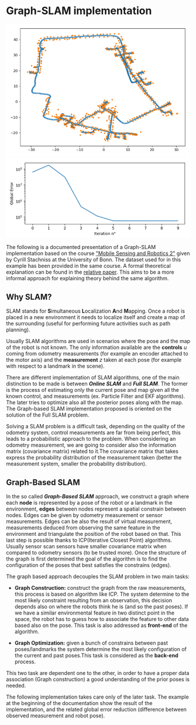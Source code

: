 # **Graph-SLAM implementation**

<img src="data/pose_landmarkSLAM.gif" width="600" />
<img src="data/ErrorPose_Landmark2.png" width="600" />

The following is a documented presentation of a Graph-SLAM implementation based on the course ["Mobile Sensing and Robotics 2"](https://www.ipb.uni-bonn.de/msr2-2020/) given by Cyrill Stachniss at the University of Bonn. The dataset used for in this example has been provided in the same course. A formal theoretical explanation can be found in the [relative paper](http://www2.informatik.uni-freiburg.de/~stachnis/pdf/grisetti10titsmag.pdf). This aims to be a more informal approach for explaining theory behind the same algorithm. 

## **Why SLAM?**

SLAM stands for **S**imultaneous **L**ocalization **A**nd **M**apping. Once a robot is placed in a new environment it needs to localize itself and create a map of the surrounding (useful for performing future activities such as path planning). 

Usually SLAM algorithms are used in scenarios where the pose and the map of the robot is not known. The only information available are the **controls** *u* coming from odometry measurements (for example an encoder attached to the motor axis) and the **measurement** *z* taken at each pose (for example with respect to a landmark in the scene).

There are different implementation of SLAM algorithms, one of the main distinction to be made is between ***Online SLAM*** and ***Full SLAM***. The former is the process of estimating only the current pose and map given all the known control, and measurements (ex. Particle Filter and EKF algorithms). The later tries to optimize also all the posterior poses along with the map. The Graph-based SLAM implementation proposed is oriented on the solution of the Full SLAM problem.

Solving a SLAM problem is a difficult task, depending on the quality of the odometry system, control measurements are far from being perfect, this leads to a probabilistic approach to the problem. When considering an odometry measurement, we are going to consider also the information matrix (covariance matrix) related to it.The covariance matrix that takes express the probability distribution of the measurement taken (better the measurement system, smaller the probability distribution).

## **Graph-Based SLAM**
In the so called ***Graph-Based SLAM*** approach, we construct a graph where each **node** is represented by a pose of the robot or a landmark in the environment, **edges** between nodes represent a spatial constrain between nodes. Edges can be given by odometry measurement or sensor measurements. Edges can be also the result of virtual measurement, measurements deduced from observing the same feature in the environment and triangulate the position of the robot based on that. This last step is possible thanks to ICP(Iterative Closest Point) algorithms. Usually sensor scan sensors have smaller covariance matrix when compared to odometry sensors (to be trusted more). Once the structure of the graph is first determined the goal of the algorithm is to find the configuration of the poses that best satisfies the constrains (edges).

The graph based approach decouples the SLAM problem in two main tasks: 
- **Graph Construction:** construct the graph from the raw measurements, this process is based on algorithm like ICP. The system determine to the most likely constraint resulting from an observation, this decision depends also on where the robots think he is (and so the past poses). 
If we have a similar environmental feature in two distinct point in the space, the robot has to guess how to associate the feature to other data based also on the pose. This task is also addressed as **front-end** of the algorithm.


- **Graph Optimization:** given a bunch of constrains between past poses/landmarks the system determine the most likely configuration of the current and past poses.This task is considered as the **back-end** process. 

This two task are dependent one to the other, in order to have a proper data association (Graph construction) a good understanding of the prior poses is needed.

The following implementation takes care only of the later task. The example at the beginning of the documentation show the result of the implementation, and the related global error reduction (difference between observed measurement and robot pose).












